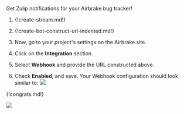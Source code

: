 Get Zulip notifications for your Airbrake bug tracker!

1. {!create-stream.md!}

2. {!create-bot-construct-url-indented.md!}

3. Now, go to your project's settings on the Airbrake site.

4. Click on the **Integration** section.

5. Select **Webhook** and provide the URL constructed above.

6. Check **Enabled**, and save. Your Webhook configuration should look similar to:
   ![](/static/images/integrations/airbrake/001.png)

{!congrats.md!}

![](/static/images/integrations/airbrake/002.png)
